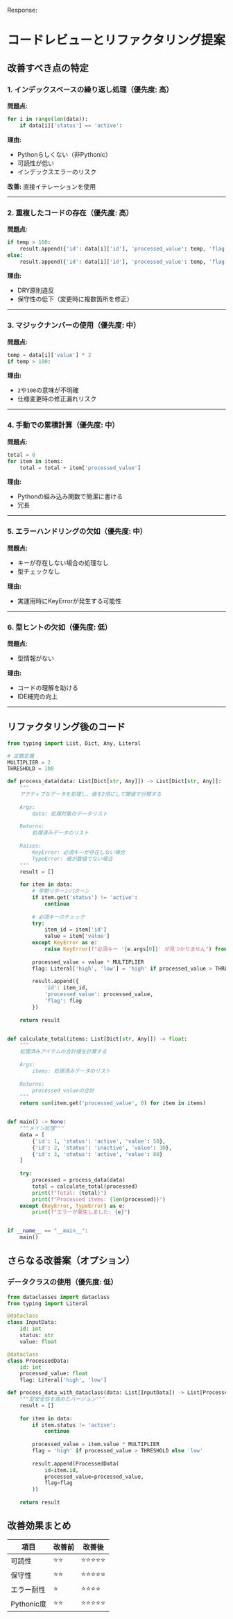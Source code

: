 Response:
# コードレビューとリファクタリング提案

## 改善すべき点の特定

### 1. インデックスベースの繰り返し処理（優先度: 高）
**問題点:**
```python
for i in range(len(data)):
    if data[i]['status'] == 'active':
```

**理由:**
- Pythonらしくない（非Pythonic）
- 可読性が低い
- インデックスエラーのリスク

**改善:**
直接イテレーションを使用

---

### 2. 重複したコードの存在（優先度: 高）
**問題点:**
```python
if temp > 100:
    result.append({'id': data[i]['id'], 'processed_value': temp, 'flag': 'high'})
else:
    result.append({'id': data[i]['id'], 'processed_value': temp, 'flag': 'low'})
```

**理由:**
- DRY原則違反
- 保守性の低下（変更時に複数箇所を修正）

---

### 3. マジックナンバーの使用（優先度: 中）
**問題点:**
```python
temp = data[i]['value'] * 2
if temp > 100:
```

**理由:**
- `2`や`100`の意味が不明確
- 仕様変更時の修正漏れリスク

---

### 4. 手動での累積計算（優先度: 中）
**問題点:**
```python
total = 0
for item in items:
    total = total + item['processed_value']
```

**理由:**
- Pythonの組み込み関数で簡潔に書ける
- 冗長

---

### 5. エラーハンドリングの欠如（優先度: 中）
**問題点:**
- キーが存在しない場合の処理なし
- 型チェックなし

**理由:**
- 実運用時にKeyErrorが発生する可能性

---

### 6. 型ヒントの欠如（優先度: 低）
**問題点:**
- 型情報がない

**理由:**
- コードの理解を助ける
- IDE補完の向上

---

## リファクタリング後のコード

```python
from typing import List, Dict, Any, Literal

# 定数定義
MULTIPLIER = 2
THRESHOLD = 100

def process_data(data: List[Dict[str, Any]]) -> List[Dict[str, Any]]:
    """
    アクティブなデータを処理し、値を2倍にして閾値で分類する
    
    Args:
        data: 処理対象のデータリスト
        
    Returns:
        処理済みデータのリスト
        
    Raises:
        KeyError: 必須キーが存在しない場合
        TypeError: 値が数値でない場合
    """
    result = []
    
    for item in data:
        # 早期リターンパターン
        if item.get('status') != 'active':
            continue
        
        # 必須キーのチェック
        try:
            item_id = item['id']
            value = item['value']
        except KeyError as e:
            raise KeyError(f"必須キー '{e.args[0]}' が見つかりません") from e
        
        processed_value = value * MULTIPLIER
        flag: Literal['high', 'low'] = 'high' if processed_value > THRESHOLD else 'low'
        
        result.append({
            'id': item_id,
            'processed_value': processed_value,
            'flag': flag
        })
    
    return result


def calculate_total(items: List[Dict[str, Any]]) -> float:
    """
    処理済みアイテムの合計値を計算する
    
    Args:
        items: 処理済みデータのリスト
        
    Returns:
        processed_valueの合計
    """
    return sum(item.get('processed_value', 0) for item in items)


def main() -> None:
    """メイン処理"""
    data = [
        {'id': 1, 'status': 'active', 'value': 50},
        {'id': 2, 'status': 'inactive', 'value': 30},
        {'id': 3, 'status': 'active', 'value': 80}
    ]
    
    try:
        processed = process_data(data)
        total = calculate_total(processed)
        print(f"Total: {total}")
        print(f"Processed items: {len(processed)}")
    except (KeyError, TypeError) as e:
        print(f"エラーが発生しました: {e}")


if __name__ == "__main__":
    main()
```

## さらなる改善案（オプション）

### データクラスの使用（優先度: 低）

```python
from dataclasses import dataclass
from typing import Literal

@dataclass
class InputData:
    id: int
    status: str
    value: float

@dataclass
class ProcessedData:
    id: int
    processed_value: float
    flag: Literal['high', 'low']

def process_data_with_dataclass(data: List[InputData]) -> List[ProcessedData]:
    """型安全性を高めたバージョン"""
    result = []
    
    for item in data:
        if item.status != 'active':
            continue
        
        processed_value = item.value * MULTIPLIER
        flag = 'high' if processed_value > THRESHOLD else 'low'
        
        result.append(ProcessedData(
            id=item.id,
            processed_value=processed_value,
            flag=flag
        ))
    
    return result
```

## 改善効果まとめ

| 項目 | 改善前 | 改善後 |
|------|--------|--------|
| 可読性 | ⭐⭐ | ⭐⭐⭐⭐⭐ |
| 保守性 | ⭐⭐ | ⭐⭐⭐⭐⭐ |
| エラー耐性 | ⭐ | ⭐⭐⭐⭐ |
| Pythonic度 | ⭐⭐ | ⭐⭐⭐⭐⭐ |